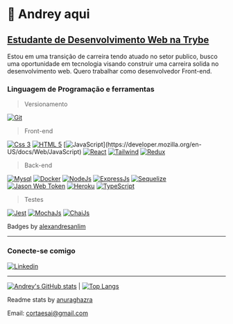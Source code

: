 # 👋 Andrey aqui

## [Estudante de Desenvolvimento Web na Trybe](https://www.betrybe.com/)

Estou em uma transição de carreira tendo atuado no setor publico, busco uma oportunidade em tecnologia visando construir uma carreira solida no desenvolvimento web. Quero trabalhar como desenvolvedor Front-end.

### Linguagem de Programação e ferramentas
<!-- 
  # Modelo para imagem com link
  [![Foo]()]()
-->

> Versionamento

[![Git](https://img.shields.io/badge/GIT-E44C30?style=for-the-badge&logo=git&logoColor=white)](https://git-scm.com/)

> Front-end

[![Css 3](https://img.shields.io/badge/CSS3-1572B6?style=for-the-badge&logo=css3&logoColor=white)](https://developer.mozilla.org/en-US/docs/Web/CSS)
[![HTML 5](https://img.shields.io/badge/HTML5-E34F26?style=for-the-badge&logo=html5&logoColor=white)](https://developer.mozilla.org/en-US/docs/Web/HTML)
[![JavaScript](https://img.shields.io/badge/JavaScript-323330?style=for-the-badge&logo=javascript&logoColor=F7DF1E")](https://developer.mozilla.org/en-US/docs/Web/JavaScript)
[![React](https://img.shields.io/badge/React-20232A?style=for-the-badge&logo=react&logoColor=61DAFB)](https://reactjs.org/)
[![Tailwind](https://img.shields.io/badge/Tailwind_CSS-38B2AC?style=for-the-badge&logo=tailwind-css&logoColor=white)](https://tailwindcss.com/)
[![Redux](https://img.shields.io/badge/Redux-593D88?style=for-the-badge&logo=redux&logoColor=white)](https://redux.js.org)

> Back-end

[![Mysql](https://img.shields.io/badge/MySQL-005C84?style=for-the-badge&logo=mysql&logoColor=white)](https://www.mysql.com/)
[![Docker](https://img.shields.io/badge/Docker-2CA5E0?style=for-the-badge&logo=docker&logoColor=white)](https://www.docker.com/)
[![NodeJs](https://img.shields.io/badge/Node.js-339933?style=for-the-badge&logo=nodedotjs&logoColor=white)](https://nodejs.org)
[![ExpressJs](https://img.shields.io/badge/Express.js-000000?style=for-the-badge&logo=express&logoColor=white)](https://expressjs.com)
[![Sequelize](https://img.shields.io/badge/Sequelize-52B0E7?style=for-the-badge&logo=Sequelize&logoColor=white)](https://sequelize.org/)
[![Jason Web Token](https://img.shields.io/badge/JWT-000000?style=for-the-badge&logo=JSON%20web%20tokens&logoColor=white)](https://jwt.io/)
[![Heroku](https://img.shields.io/badge/Heroku-430098?style=for-the-badge&logo=heroku&logoColor=white)](https://www.heroku.com/)
[![TypeScript](https://img.shields.io/badge/TypeScript-007ACC?style=for-the-badge&logo=typescript&logoColor=white)](https://www.typescriptlang.org/pt/)

> Testes

[![Jest](https://img.shields.io/badge/Jest-C21325?style=for-the-badge&logo=jest&logoColor=white)](https://jestjs.io)
[![MochaJs](https://img.shields.io/badge/Mocha-8D6748?style=for-the-badge&logo=Mocha&logoColor=white)](https://mochajs.org)
[![ChaiJs](https://img.shields.io/badge/chai-A30701?style=for-the-badge&logo=chai&logoColor=white)](https://www.chaijs.com/)

Badges by [alexandresanlim](https://github.com/alexandresanlim/Badges4-README.md-Profile#-database-)

---

### Conecte-se comigo

[![Linkedin](https://img.shields.io/badge/-LinkedIn-%230077B5?style=for-the-badge&logo=linkedin&logoColor=white)](https://www.linkedin.com/in/andreyrv/)

---


[![Andrey's GitHub stats](https://github-readme-stats.vercel.app/api?username=Andreyrvs&layout=compact&theme=dracula&show_icons=true)](https://github.com/anuraghazra/github-readme-stats)
|
[![Top Langs](https://github-readme-stats.vercel.app/api/top-langs/?username=Andreyrvs&layout=compact&theme=dracula)](https://github.com/anuraghazra/github-readme-stats)


Readme stats by [anuraghazra](https://github.com/anuraghazra/github-readme-stats)

Email: cortaesai@gmail.com
